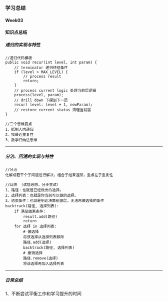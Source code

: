 ### 学习总结

#### Week03

#### 知识点总结

##### 递归的实现与特性

```
//递归代码模板
public void recur(int level, int param) { 
	// terminator 递归终结条件
    if (level > MAX_LEVEL) { 
		// process result 
		return; 
	}
	// process current logic 处理当前层逻辑
	process(level, param); 
	// drill down 下探到下一层
	recur( level: level + 1, newParam); 
	// restore current status 清理当前层
}

//三个思维要点
1、抵制人肉递归
2、找最近重复性
3、数学归纳法思维
```

------

##### 分治、回溯的实现与特性

```
//分治
化解成若干个子问题进行解决，组合子结果返回，重点在于重复性

//回溯 （试错思想，分步尝试）
1、路径：也就是已经做出的选择。
2、选择列表：也就是你当前可以做的选择。
3、结束条件：也就是到达决策树底层，无法再做选择的条件
backtrack(路径, 选择列表):
    if 满足结束条件:
        result.add(路径)
        return
    for 选择 in 选择列表:
        # 做选择
        将该选择从选择列表移除
        路径.add(选择)
        backtrack(路径, 选择列表)
        # 撤销选择
        路径.remove(选择)
        将该选择再加入选择列表
```

------

##### 日常总结

1、不断尝试平衡工作和学习提升的时间

